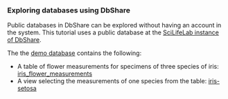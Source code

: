 ### Exploring databases using DbShare

Public databases in DbShare can be explored without having an account
in the system. This tutorial uses a public database at the [SciLifeLab
instance of DbShare](https://dbshare.scilifelab.se/).

The the [demo database](https://dbshare.scilifelab.se/db/demo)
contains the following:

- A table of flower measurements for specimens of three species of iris:
  [iris_flower_measurements](https://dbshare.scilifelab.se/table/demo/iris_flower_measurements)
- A view selecting the measurements of one species from the table:
  [iris-setosa](https://dbshare.scilifelab.se/view/demo/iris-setosa)

